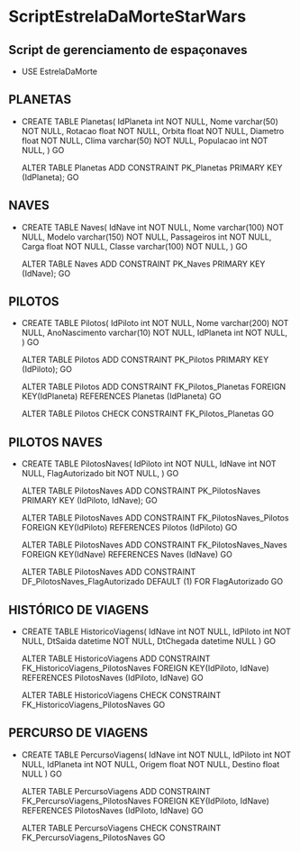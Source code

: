# ScriptEstrelaDaMorteStarWars
## Script de gerenciamento de espaçonaves

 * USE EstrelaDaMorte

 ## PLANETAS
 
* CREATE TABLE Planetas(
  IdPlaneta int NOT NULL,
	Nome varchar(50) NOT NULL,
	Rotacao float NOT NULL,
	Orbita float NOT NULL,
	Diametro float NOT NULL,
	Clima varchar(50) NOT NULL,
	Populacao int NOT NULL,
  )
  GO
 
 
  ALTER TABLE Planetas ADD CONSTRAINT PK_Planetas PRIMARY KEY (IdPlaneta);
  GO

 ## NAVES 
 
* CREATE TABLE Naves(
	IdNave int NOT NULL,
	Nome varchar(100) NOT NULL,
	Modelo varchar(150) NOT NULL,
	Passageiros int NOT NULL,
	Carga float NOT NULL,
	Classe varchar(100) NOT NULL,
  )
  GO
 
 
  ALTER TABLE Naves ADD CONSTRAINT PK_Naves PRIMARY KEY (IdNave);
  GO

## PILOTOS 

* CREATE TABLE Pilotos(
	IdPiloto int NOT NULL,
	Nome varchar(200) NOT NULL,
	AnoNascimento varchar(10) NOT NULL,
	IdPlaneta int NOT NULL,
  )
  GO
 
  ALTER TABLE Pilotos ADD CONSTRAINT PK_Pilotos PRIMARY KEY (IdPiloto);
  GO
 
  ALTER TABLE Pilotos  ADD  CONSTRAINT FK_Pilotos_Planetas FOREIGN KEY(IdPlaneta)
  REFERENCES Planetas (IdPlaneta)
  GO
 
  ALTER TABLE Pilotos CHECK CONSTRAINT FK_Pilotos_Planetas
  GO
 
## PILOTOS NAVES 

* CREATE TABLE PilotosNaves(
	IdPiloto int NOT NULL,
	IdNave int NOT NULL,
	FlagAutorizado bit NOT NULL,
  )
  GO
 
  ALTER TABLE PilotosNaves ADD CONSTRAINT PK_PilotosNaves PRIMARY KEY (IdPiloto, IdNave);
  GO
 
  ALTER TABLE PilotosNaves  ADD CONSTRAINT FK_PilotosNaves_Pilotos FOREIGN KEY(IdPiloto)
  REFERENCES Pilotos (IdPiloto)
  GO

  ALTER TABLE PilotosNaves  ADD CONSTRAINT FK_PilotosNaves_Naves FOREIGN KEY(IdNave)
  REFERENCES Naves (IdNave)
  GO
 
  ALTER TABLE PilotosNaves  ADD CONSTRAINT DF_PilotosNaves_FlagAutorizado  DEFAULT (1) FOR FlagAutorizado
  GO

## HISTÓRICO DE VIAGENS

* CREATE TABLE HistoricoViagens(
	IdNave int NOT NULL,
	IdPiloto int NOT NULL,
	DtSaida datetime NOT NULL,
	DtChegada datetime NULL
  )
  GO

  ALTER TABLE HistoricoViagens  ADD  CONSTRAINT FK_HistoricoViagens_PilotosNaves FOREIGN KEY(IdPiloto, IdNave)
  REFERENCES PilotosNaves (IdPiloto, IdNave)
  GO

  ALTER TABLE HistoricoViagens CHECK CONSTRAINT FK_HistoricoViagens_PilotosNaves
  GO
  
## PERCURSO DE VIAGENS

* CREATE TABLE PercursoViagens(
	IdNave int NOT NULL,
	IdPiloto int NOT NULL,
  IdPlaneta int NOT NULL,
	Origem float NOT NULL,
	Destino float NULL
  )
  GO

  ALTER TABLE PercursoViagens  ADD  CONSTRAINT FK_PercursoViagens_PilotosNaves FOREIGN KEY(IdPiloto, IdNave)
  REFERENCES PilotosNaves (IdPiloto, IdNave)
  GO

  ALTER TABLE PercursoViagens CHECK CONSTRAINT FK_PercursoViagens_PilotosNaves
  GO





